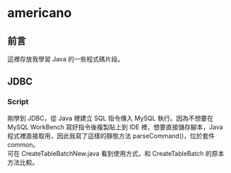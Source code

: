 # americano
## 前言
這裡存放我學習 Java 的一些程式碼片段。
## JDBC
### Script
剛學到 JDBC，從 Java 裡建立 SQL 指令傳入 MySQL 執行。因為不想要在 MySQL WorkBench 寫好指令後複製貼上到 IDE 裡，想要直接儲存腳本，Java 程式裡直接取用，因此我寫了這樣的靜態方法 parseCommand()，位於套件 common。  
可在 CreateTableBatchNew.java 看到使用方式，和 CreateTableBatch 的原本方法比較。
